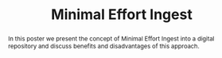 ---
abstract: In this poster we present the concept of Minimal Effort Ingest into a digital
  repository and discuss benefits and disadvantages of this approach.
creators:
- Christiansen, Kåre Fiedler
- Jurik, Bolette Ammitzbøll
- Blekinge, Asger Askov
date: null
document_url: https://services.phaidra.univie.ac.at/api/object/o:429591/download
grand_parent: iPRES
institutions: []
keywords:
- digital preservation
- digital repositories
- minimal effort ingest
- ingest work ow
- quality assurance
- oais
landing_page_url: https://phaidra.univie.ac.at/o:429591
language: eng
layout: publication
license: CC BY 4.0 International
notes_url: null
parent: iPRES 2015
presentation_url: null
size: 109696
source_name: iPRES
title: Minimal Effort Ingest
type: poster
year: 2015
---